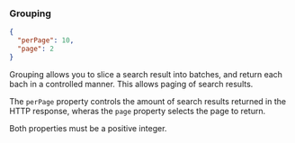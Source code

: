 <h3 id="full-searches_grouping">Grouping</h3>

```json
{
  "perPage": 10,
  "page": 2
}
```

Grouping allows you to slice a search result into batches, and return each bach in a controlled manner. This allows paging of search results. 

The `perPage` property controls the amount of search results returned in the HTTP response, wheras the `page` property selects the page to return.

Both properties must be a positive integer.